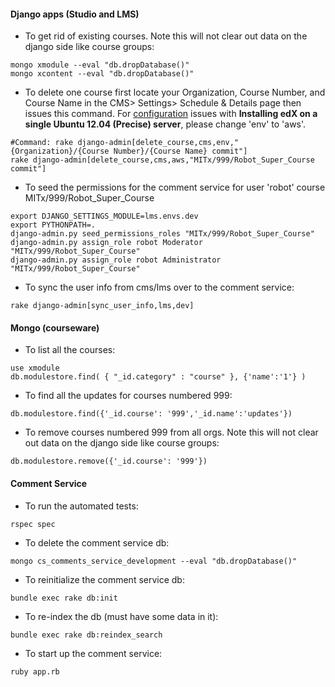#### Django apps (Studio and LMS)
* To get rid of existing courses. Note this will not clear out data on the django side like course groups:
```
mongo xmodule --eval "db.dropDatabase()"
mongo xcontent --eval "db.dropDatabase()"
```
* To delete one course first locate your Organization, Course Number, and Course Name in the CMS> Settings> Schedule & Details page then issues this command.  For <a href="/edX/configuration/wiki" target="_blank">configuration</a> issues with <strong>Installing edX on a single Ubuntu 12.04 (Precise) server</strong>, please change 'env' to 'aws'.
```
#Command: rake django-admin[delete_course,cms,env,"{Organization}/{Course Number}/{Course Name} commit"]
rake django-admin[delete_course,cms,aws,"MITx/999/Robot_Super_Course commit"]
```
* To seed the permissions for the comment service for user 'robot' course MITx/999/Robot_Super_Course
```
export DJANGO_SETTINGS_MODULE=lms.envs.dev
export PYTHONPATH=.
django-admin.py seed_permissions_roles "MITx/999/Robot_Super_Course"
django-admin.py assign_role robot Moderator "MITx/999/Robot_Super_Course"
django-admin.py assign_role robot Administrator "MITx/999/Robot_Super_Course"
```
* To sync the user info from cms/lms over to the comment service:
```
rake django-admin[sync_user_info,lms,dev]
```

#### Mongo (courseware)
* To list all the courses:
```
use xmodule
db.modulestore.find( { "_id.category" : "course" }, {'name':'1'} )
```
* To find all the updates for courses numbered 999:
```
db.modulestore.find({'_id.course': '999','_id.name':'updates'})
```
* To remove courses numbered 999 from all orgs. Note this will not clear out data on the django side like course groups:
```
db.modulestore.remove({'_id.course': '999'})
```

#### Comment Service
* To run the automated tests:
```
rspec spec
```
* To delete the comment service db:
```
mongo cs_comments_service_development --eval "db.dropDatabase()"
```
* To reinitialize the comment service db:
```
bundle exec rake db:init
```
* To re-index the db (must have some data in it):
```
bundle exec rake db:reindex_search
```
* To start up the comment service:
```
ruby app.rb
```